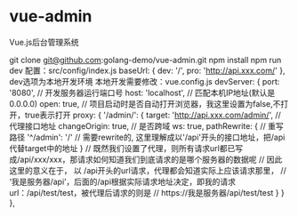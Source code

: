 # vue-admin
Vue.js后台管理系统

git clone git@github.com:golang-demo/vue-admin.git
npm install 
npm run dev
配置：src/config/index.js
baseUrl: {
  dev: '/',
  pro: 'http://api.xxx.com/'
},
dev选项为本地开发环境
本地开发需要修改：vue.config.js
devServer: {
    port: '8080', // 开发服务器运行端口号
    host: 'localhost', // 匹配本机IP地址(默认是0.0.0.0)
    open: true, // 项目启动时是否自动打开浏览器，我这里设置为false,不打开，true表示打开
    proxy: {
      '/admin/': {
        target: 'http://api.xxx.com/admin/', // 代理接口地址
        changeOrigin: true, // 是否跨域
        ws: true,
        pathRewrite: { // 重写路径
          '^/admin': '/' // 需要rewrite的, 这里理解成以'/api'开头的接口地址，把/api代替target中的地址
        }
        // 既然我们设置了代理，则所有请求url都已写成/api/xxx/xxx，那请求如何知道我们到底请求的是哪个服务器的数据呢
        // 因此这里的意义在于， 以 /api开头的url请求，代理都会知道实际上应该请求那里，
        // ‘我是服务器/api’，后面的/api根据实际请求地址决定，即我的请求url：/api/test/test，被代理后请求的则是
        // https://我是服务器/api/test/test
      }
    }
  },
